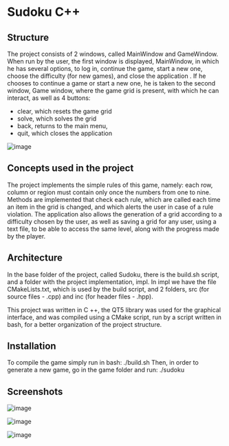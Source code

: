 # Sudoku C++

## Structure

The project consists of 2 windows, called MainWindow and GameWindow. When run by the user, the first window is displayed, MainWindow, in which he has several options, to log in, continue the game, start a new one, choose the difficulty (for new games), and close the application .
If he chooses to continue a game or start a new one, he is taken to the second window, Game window, where the game grid is present, with which he can interact, as well as 4 buttons:
  - clear, which resets the game grid
  - solve, which solves the grid
  - back, returns to the main menu,
  - quit, which closes the application

![image](https://user-images.githubusercontent.com/53294181/121597047-e4cc9180-ca48-11eb-8eed-db6f00b425d9.png)

## Concepts used in the project

The project implements the simple rules of this game, namely: each row, column or region must contain only once the numbers from one to nine.
Methods are implemented that check each rule, which are called each time an item in the grid is changed, and which alerts the user in case of a rule violation.
The application also allows the generation of a grid according to a difficulty chosen by the user, as well as saving a grid for any user, using a text file, to be able to access the same level, along with the progress made by the player. 

## Architecture

In the base folder of the project, called Sudoku, there is the build.sh script, and a folder with the project implementation, impl.
In impl we have the file CMakeLists.txt, which is used by the build script, and 2 folders, src (for source files - .cpp) and inc (for header files - .hpp). 

This project was written in C ++, the QT5 library was used for the graphical interface, and was compiled using a CMake script, run by a script written in bash, for a better organization of the project structure. 

## Installation

To compile the game simply run in bash:
./build.sh
Then, in order to generate a new game, go in the game folder and run:
./sudoku

## Screenshots

![image](https://user-images.githubusercontent.com/53294181/121546593-14ad7200-ca14-11eb-982d-6d2fdfe097d5.png)

![image](https://user-images.githubusercontent.com/53294181/121546817-458da700-ca14-11eb-99e4-68e0b9738227.png)

![image](https://user-images.githubusercontent.com/53294181/121546867-4f170f00-ca14-11eb-9148-6515c4e27008.png)
